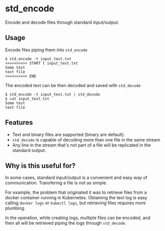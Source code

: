 # std_encode

Encode and decode files through standard input/output.

## Usage

Encode files piping them into `std_encode`

```
$ std_encode -t input_test.txt
>>>>>>>>>> START t input_test.txt
Some test
text file
<<<<<<<<<< END
```

The encoded text can be then decoded and saved with `std_decode`

```
$ std_encode -t input_test.txt | std_decode
$ cat input_test.txt
Some test
text file
```

## Features

- Text and binary files are supported (binary are default).
- `std_decode` is capable of decoding more than one file in the same stream
- Any line in the stream that's not part of a file will be replicated in the standard output.

## Why is this useful for?

In some cases, standard input/output is a convenient and easy way of communication. Transfering a file is not as simple.

For example, the problem that originated it was to retrieve files from a docker container running in Kubernetes. Obtaining the text log is easy calling `docker logs` or `kubectl logs`, but retrieving files requires more plumbing.

In the operation, while creating logs, multiple files can be encoded, and then all will be retrieved piping the logs through `std_decode`.
